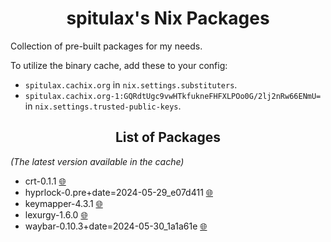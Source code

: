 <h1 align="center">spitulax's Nix Packages</h1>

Collection of pre-built packages for my needs.

To utilize the binary cache, add these to your config:
- `spitulax.cachix.org` in `nix.settings.substituters`.
- `spitulax.cachix.org-1:GQRdtUgc9vwHTkfukneFHFXLPOo0G/2lj2nRw66ENmU=` in `nix.settings.trusted-public-keys`.

<h2 align="center">List of Packages</h2>

_(The latest version available in the cache)_

- crt-0.1.1 [🌐](https://github.com/spitulax/crt)
- hyprlock-0.pre+date=2024-05-29_e07d411 [🌐](https://github.com/hyprwm/hyprlock)
- keymapper-4.3.1 [🌐](https://github.com/houmain/keymapper)
- lexurgy-1.6.0 [🌐](https://github.com/def-gthill/lexurgy)
- waybar-0.10.3+date=2024-05-30_1a1a61e [🌐](https://github.com/Alexays/Waybar)
